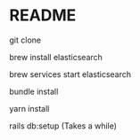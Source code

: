 # README

git clone

brew install elasticsearch

brew services start elasticsearch

bundle install

yarn install

rails db:setup (Takes a while)
